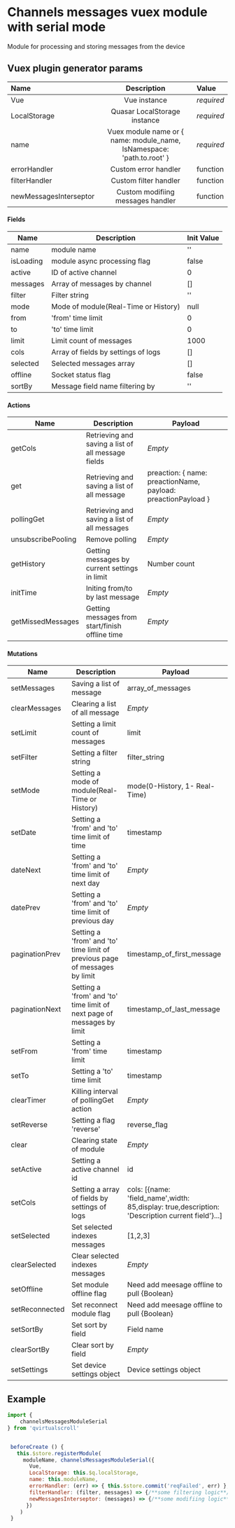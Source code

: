 # Channels messages vuex module with serial mode
Module for processing and storing messages from the device
## Vuex plugin generator params
|Name| Description | Value |
| :-- | :---: | :-- |
|Vue| Vue instance | *required* |
|LocalStorage| Quasar LocalStorage instance | *required* |
|name| Vuex module name or { name: module_name, lsNamespace: 'path.to.root' } | *required* |
|errorHandler| Custom error handler | function |
|filterHandler| Custom filter handler | function |
|newMessagesInterseptor| Custom modifiing messages handler | function |
#### Fields
| Name  |  Description  | Init Value |
|---|---|---|
|name| module name | '' |
|isLoading| module async processing flag | false |
|active| ID of active channel| 0|
|messages| Array of messages by channel| []|
|filter| Filter string| ''|
|mode| Mode of module(Real-Time or History)| null|
|from| 'from' time limit| 0|
|to| 'to' time limit| 0|
|limit| Limit count of messages| 1000|
|cols| Array of fields by settings of logs| []|
|selected| Selected messages array | [] |
|offline| Socket status flag | false |
|sortBy| Message field name filtering by | '' |
#### Actions
| Name  |  Description  | Payload |
|---|---|---|
|getCols| Retrieving and saving a list of all message fields| *Empty*|
|get| Retrieving and saving a list of all message| preaction: { name: preactionName, payload: preactionPayload }|
|pollingGet| Retrieving and saving a list of all messages | *Empty*|
|unsubscribePooling| Remove polling | *Empty* |
|getHistory| Getting messages by current settings in limit | Number count |
|initTime| Initing from/to by last message | *Empty* |
|getMissedMessages| Getting messages from start/finish offline time | *Empty* |
#### Mutations
| Name  |  Description  | Payload |
|---|---|---|
|setMessages| Saving a list of message| array_of_messages|
|clearMessages| Clearing a list of all message| *Empty*|
|setLimit| Setting a limit count of messages| limit|
|setFilter| Setting a filter string| filter_string|
|setMode| Setting a mode of module(Real-Time or History)| mode(0-History, 1- Real-Time)|
|setDate| Setting a 'from' and 'to' time limit of time| timestamp|
|dateNext| Setting a 'from' and 'to' time limit of next day| *Empty*|
|datePrev| Setting a 'from' and 'to' time limit of previous day| *Empty*|
|paginationPrev| Setting a 'from' and 'to' time limit of previous page of messages by limit| timestamp_of_first_message|
|paginationNext| Setting a 'from' and 'to' time limit of next page of messages by limit| timestamp_of_last_message|
|setFrom| Setting a 'from' time limit| timestamp|
|setTo| Setting a 'to' time limit| timestamp|
|clearTimer| Killing interval of pollingGet action| *Empty*|
|setReverse| Setting a flag 'reverse'| reverse_flag|
|clear| Clearing state of module| *Empty*|
|setActive| Setting a active channel id | id|
|setCols| Setting a array of fields by settings of logs | cols: [{name: 'field_name',width: 85,display: true,description: 'Description current field'}...]|
|setSelected| Set selected indexes messages | [1,2,3] |
|clearSelected| Clear selected indexes messages| *Empty* |
|setOffline| Set module offline flag | Need add meesage offline to pull {Boolean} |
|setReconnected| Set reconnect module flag | Need add meesage offline to pull {Boolean} |
|setSortBy| Set sort by field | Field name |
|clearSortBy| Clear sort by field | *Empty* |
|setSettings| Set device settings object | Device settings object |

## Example
```javascript
import {
    channelsMessagesModuleSerial
} from 'qvirtualscroll'


 beforeCreate () {
   this.$store.registerModule(
     moduleName, channelsMessagesModuleSerial({
       Vue,
       LocalStorage: this.$q.localStorage,
       name: this.moduleName,
       errorHandler: (err) => { this.$store.commit('reqFailed', err) },
       filterHandler: (filter, messages) => {/**some filtering logic**/},
       newMessagesInterseptor: (messages) => {/**some modifiing logic**/}
      })
    )
 }
